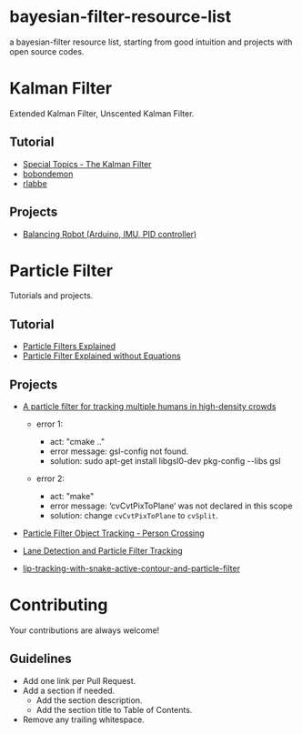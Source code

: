 # bayesian-filter-resource-list
a bayesian-filter resource list, starting from good intuition and projects with open source codes.

# Kalman Filter
Extended Kalman Filter, Unscented Kalman Filter.

## Tutorial 
* [Special Topics - The Kalman Filter](https://www.youtube.com/watch?v=CaCcOwJPytQ)
* [bobondemon](https://bobondemon.github.io/2017/05/10/Bayes-Filter-for-Localization/)
* [rlabbe](https://github.com/rlabbe/Kalman-and-Bayesian-Filters-in-Python)

## Projects 
* [Balancing Robot (Arduino, IMU, PID controller)](https://barrettsprojects.wordpress.com/2014/03/11/balancing-robot-arduino/)




# Particle Filter
Tutorials and projects.
## Tutorial 
* [Particle Filters Explained](https://www.youtube.com/watch?v=sz7cJuMgKFg)
* [Particle Filter Explained without Equations](https://www.youtube.com/watch?v=aUkBa1zMKv4&t=93s)
## Projects 

* [A particle filter for tracking multiple humans in high-density crowds](https://github.com/NewProggie/Particle-Filter)

  - error 1:
    - act: "cmake .."
    - error message:
      gsl-config not found.
    - solution:
      sudo apt-get install libgsl0-dev
      pkg-config --libs gsl 

  - error 2:
    - act: "make"
    - error message: 
      ‘cvCvtPixToPlane’ was not declared in this scope
    - solution:
      change `cvCvtPixToPlane` to `cvSplit`.

* [Particle Filter Object Tracking - Person Crossing](https://www.youtube.com/watch?v=B4ianyQTnCE)
* [Lane Detection and Particle Filter Tracking](https://github.com/vinaykumarhs2020/lane_detection)
* [lip-tracking-with-snake-active-contour-and-particle-filter](https://github.com/yihui-he/lip-tracking-with-snake-active-contour-and-particle-filter)

# Contributing

Your contributions are always welcome!

## Guidelines

* Add one link per Pull Request.
* Add a section if needed.
    * Add the section description.
    * Add the section title to Table of Contents.
* Remove any trailing whitespace.

